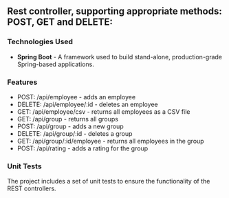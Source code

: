 ## Rest controller, supporting appropriate methods: POST, GET and DELETE:
### Technologies Used
- **Spring Boot** - A framework used to build stand-alone, production-grade Spring-based applications.

### Features
- POST: /api/employee - adds an employee
- DELETE: /api/employee/:id - deletes an employee
- GET: /api/employee/csv - returns all employees as a CSV file
- GET: /api/group - returns all groups
- POST: /api/group - adds a new group
- DELETE: /api/group/:id - deletes a group
- GET: /api/group/:id/employee - returns all employees in the group
- POST: /api/rating - adds a rating for the group

### Unit Tests
The project includes a set of unit tests to ensure the functionality of the REST controllers.
